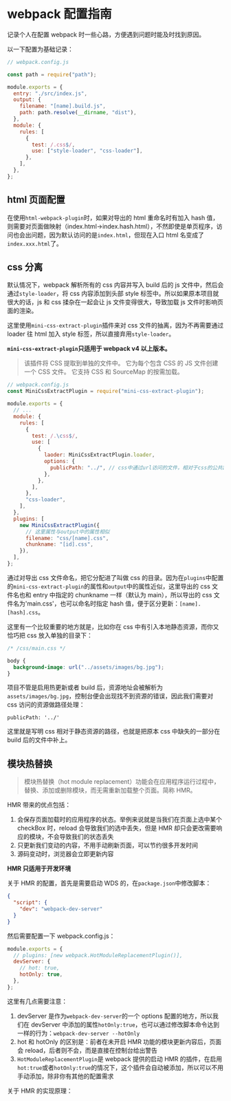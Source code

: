 # webpack 配置指南

记录个人在配置 webpack 时一些心路，方便遇到问题时能及时找到原因。

以一下配置为基础记录：

```js
// webpack.config.js

const path = require("path");

module.exports = {
  entry: "./src/index.js",
  output: {
    filename: "[name].build.js",
    path: path.resolve(__dirname, "dist"),
  },
  module: {
    rules: [
      {
        test: /.css$/,
        use: ["style-loader", "css-loader"],
      },
    ],
  },
};
```

## html 页面配置

在使用`html-webpack-plugin`时，如果对导出的 html 重命名时有加入 hash 值，则需要对页面做映射（index.html->index.hash.html），不然即使是单页程序，访问也会出问题，因为默认访问的是`index.html`，但现在入口 html 名变成了`index.xxx.html`了。

## css 分离

默认情况下，webpack 解析所有的 css 内容并写入 build 后的 js 文件中，然后会通过`style-loader`，将 css 内容添加到头部 style 标签中。所以如果原本项目就很大的话，js 和 css 揉杂在一起会让 js 文件变得很大，导致加载 js 文件时影响页面的渲染。

这里使用`mini-css-extract-plugin`插件来对 css 文件的抽离，因为不再需要通过 loader 往 html 加入 style 标签，所以直接弃用`style-loader`。

**`mini-css-extract-plugin`只适用于 webpack v4 以上版本。**

> 该插件将 CSS 提取到单独的文件中。 它为每个包含 CSS 的 JS 文件创建一个 CSS 文件。 它支持 CSS 和 SourceMap 的按需加载。

```js
// webpack.config.js
const MiniCssExtractPlugin = require("mini-css-extract-plugin");

module.exports = {
  // ...
  module: {
    rules: [
      {
        test: /.\css$/,
        use: [
          {
            laoder: MiniCssExtractPlugin.loader,
            options: {
              publicPath: "../", // css中通过url访问的文件，相对于css的公共路径，默认值同output的publicPath
            },
          },
        ],
      },
      "css-loader",
    ],
  },
  plugins: [
    new MiniCssExtractPlugin({
      // 这里属性与output中的属性相似
      filename: "css/[name].css",
      chunkname: "[id].css",
    }),
  ],
};
```

通过对导出 css 文件命名，把它分配进了叫做 css 的目录。因为在`plugins`中配置的`mini-css-extract-plugin`的属性和`output`中的属性近似，这里导出的 css 文件名也和 entry 中指定的 chunkname 一样（默认为 main），所以导出的 css 文件名为'main.css'，也可以命名时指定 hash 值，便于区分更新：`[name].[hash].css`。

这里有一个比较重要的地方就是，比如你在 css 中有引入本地静态资源，而你又恰巧把 css 放入单独的目录下：

```css
/* /css/main.css */

body {
  background-image: url("../assets/images/bg.jpg");
}
```

项目不管是启用热更新或者 build 后，资源地址会被解析为`assets/images/bg.jpg`，控制台便会出现找不到资源的错误，因此我们需要对 css 访问的资源做路径处理：

```test
publicPath: '../'
```

这里就是写明 css 相对于静态资源的路径，也就是把原本 css 中缺失的一部分在 build 后的文件中补上。

## 模块热替换

> 模块热替换（hot module replacement）功能会在应用程序运行过程中，替换、添加或删除模块，而无需重新加载整个页面。简称 HMR。

HMR 带来的优点包括：

1. 会保存页面加载时的应用程序的状态。举例来说就是当我们在页面上选中某个 checkBox 时，reload 会导致我们的选中丢失，但是 HMR 却只会更改需要响应的模块，不会导致我们的状态丢失
2. 只更新我们变动的内容，不用手动刷新页面，可以节约很多开发时间
3. 源码变动时，浏览器会立即更新内容

**HMR 只适用于开发环境**

关于 HMR 的配置，首先是需要启动 WDS 的，在`package.json`中修改脚本：

```json
{
  "script": {
    "dev": "webpack-dev-server"
  }
}
```

然后需要配置一下 webpack.config.js：

```js
module.exports = {
  // plugins: [new webpack.HotModuleReplacementPlugin()],
  devServer: {
    // hot: true,
    hotOnly: true,
  },
};
```

这里有几点需要注意：

1. devServer 是作为`webpack-dev-server`的一个 options 配置的地方，所以我们在 devServer 中添加的属性`hotOnly:true`，也可以通过修改脚本命令达到一样的行为：`webpack-dev-server --hotOnly`
2. hot 和 hotOnly 的区别是：前者在未开启 HMR 功能的模块更新内容后，页面会 reload，后者则不会，而是直接在控制台给出警告
3. `HotModuleReplacementPlugin`是 webpack 提供的启动 HMR 的插件，在启用`hot:true`或者`hotOnly:true`的情况下，这个插件会自动被添加，所以可以不用手动添加，除非你有其他的配置需求

关于 HMR 的实现原理：
